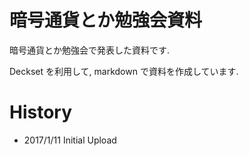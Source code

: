 # 暗号通貨とか勉強会資料

暗号通貨とか勉強会で発表した資料です.

Deckset を利用して, markdown で資料を作成しています.

# History

- 2017/1/11 Initial Upload
